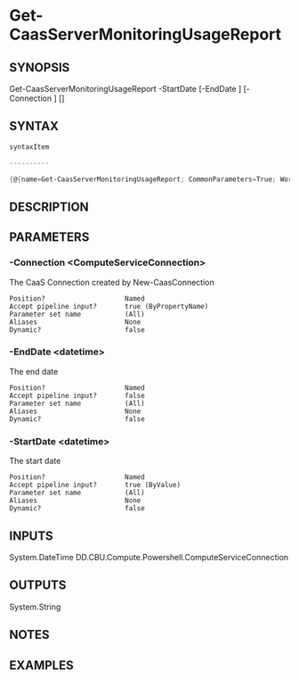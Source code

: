 ﻿Get-CaasServerMonitoringUsageReport
===================

## SYNOPSIS

Get-CaasServerMonitoringUsageReport -StartDate <datetime> [-EndDate <datetime>] [-Connection <ComputeServiceConnection>] [<CommonParameters>]


## SYNTAX
```powershell
syntaxItem                                                                                                                     

----------                                                                                                                     

{@{name=Get-CaasServerMonitoringUsageReport; CommonParameters=True; WorkflowCommonParameters=False; parameter=System.Object[]}}
```

## DESCRIPTION


## PARAMETERS
### -Connection &lt;ComputeServiceConnection&gt;
The CaaS Connection created by New-CaasConnection
```
Position?                    Named
Accept pipeline input?       true (ByPropertyName)
Parameter set name           (All)
Aliases                      None
Dynamic?                     false
```
 
### -EndDate &lt;datetime&gt;
The end date
```
Position?                    Named
Accept pipeline input?       false
Parameter set name           (All)
Aliases                      None
Dynamic?                     false
```
 
### -StartDate &lt;datetime&gt;
The start date
```
Position?                    Named
Accept pipeline input?       true (ByValue)
Parameter set name           (All)
Aliases                      None
Dynamic?                     false
```

## INPUTS
System.DateTime
DD.CBU.Compute.Powershell.ComputeServiceConnection


## OUTPUTS
System.String


## NOTES


## EXAMPLES
